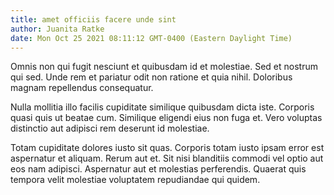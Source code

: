 ```yaml
---
title: amet officiis facere unde sint
author: Juanita Ratke
date: Mon Oct 25 2021 08:11:12 GMT-0400 (Eastern Daylight Time)
---
```

Omnis non qui fugit nesciunt et quibusdam id et molestiae. Sed et nostrum qui sed. Unde rem et pariatur odit non ratione et quia nihil. Doloribus magnam repellendus consequatur.

 Nulla mollitia illo facilis cupiditate similique quibusdam dicta iste. Corporis quasi quis ut beatae cum. Similique eligendi eius non fuga et. Vero voluptas distinctio aut adipisci rem deserunt id molestiae.

 Totam cupiditate dolores iusto sit quas. Corporis totam iusto ipsam error est aspernatur et aliquam. Rerum aut et. Sit nisi blanditiis commodi vel optio aut eos nam adipisci. Aspernatur aut et molestias perferendis. Quaerat quis tempora velit molestiae voluptatem repudiandae qui quidem.
